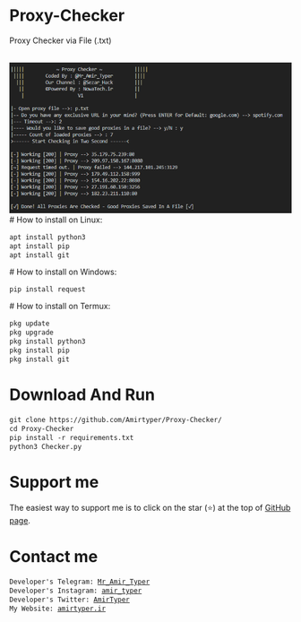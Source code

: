 # Proxy-Checker
Proxy Checker via File (.txt)

<br />
<img src="img.png" />
<br />
# How to install on Linux:
<pre><code>apt install python3
apt install pip
apt install git
</code></pre>
# How to install on Windows:
<pre><code>pip install request
</code></pre># How to install on Termux:
<pre><code>pkg update
pkg upgrade
pkg install python3
pkg install pip
pkg install git
</code></pre>

# Download And Run
<pre><code>git clone https://github.com/Amirtyper/Proxy-Checker/
cd Proxy-Checker
pip install -r requirements.txt
python3 Checker.py
</code></pre>

# Support me
The easiest way to support me is to click on the star (<g-emoji class="g-emoji" alias="star" fallback-src="https://github.githubassets.com/images/icons/emoji/unicode/2b50.png">⭐</g-emoji>) at the top of <a href="https://github.com/AmirTyper/Proxy-Checker">GitHub page</a>.

# Contact me
<pre><code>Developer's Telegram: <a href="https://t.me/Mr_Amir_Typer">Mr_Amir_Typer</a>
Developer's Instagram: <a href="https://instagram.com/amir_typer">amir_typer</a>
Developer's Twitter: <a href="https://twitter.com/AmirTyper">AmirTyper</a>
My Website: <a href="https://amirtyper.ir">amirtyper.ir</a>
</code></pre>

